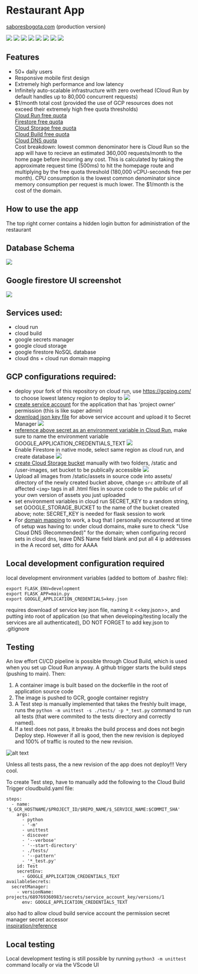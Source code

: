 # Restaurant App

[saboresbogota.com](https://saboresbogota.com) (production version)

![](README_images/app0.png)
![](README_images/app0.1.png)
![](README_images/app0.2.png)
![](README_images/app1.png)
![](README_images/app2.png)
![](README_images/app3.png)
![](README_images/app4.png)
![](README_images/app5.png)

## Features
* 50+ daily users
* Responsive mobile first design
* Extremely high performance and low latency
* Infinitely auto-scalable infrastructure with zero overhead (Cloud Run by default handles up to 80,000 concurrent requests)
* $1/month total cost (provided the use of GCP resources does not exceed their extremely high free quota thresholds)  
  [Cloud Run free quota](https://cloud.google.com/run/pricing)  
  [Firestore free quota](https://firebase.google.com/docs/firestore/quotas#free-quota)  
  [Cloud Storage free quota](https://cloud.google.com/storage/pricing#cloud-storage-always-free)  
  [Cloud Build free quota](https://cloud.google.com/build/pricing)  
  [Cloud DNS quota](https://cloud.google.com/dns/pricing)  
  Cost breakdown: lowest common denominator here is Cloud Run so the app will have to recieve an estimated 360,000 requests/month to the home page before incurring any cost. This is calculated by taking the approximate request time (500ms) to hit the homepage route and multiplying by the free quota threshold (180,000 vCPU-seconds free per month). CPU consumption is the lowest common denominator since memory consumption per request is much lower. The $1/month is the cost of the domain.
## How to use the app
The top right corner contains a hidden login button for administration of the restaurant

## Database Schema
![](/README_images/dbschema.png)
## Google firestore UI screenshot
![](/README_images/firestore.png)

## Services used:  
* cloud run
* cloud build
* google secrets manager
* google cloud storage
* google firestore NoSQL database
* cloud dns + cloud run domain mapping
  
## GCP configurations required: 
* deploy your fork of this repository on cloud run, use https://gcping.com/ to choose lowest latency region to deploy to
 ![](/README_images/run.png)
* [create service account](https://cloud.google.com/iam/docs/creating-managing-service-accounts) for the application that has 'project owner' permission (this is like super admin)
* [download json key file](https://cloud.google.com/iam/docs/creating-managing-service-account-keys) for above service account and upload it to Secret Manager
  ![](README_images/secretmanager.png)
* [reference above secret as an environment variable in Cloud Run](https://cloud.google.com/run/docs/configuring/environment-variables), make sure to name the environment variable GOOGLE_APPLICATION_CREDENTIALS_TEXT ![](/README_images/secre1.gif)
* Enable Firestore in native mode, select same region as cloud run, and create database
  ![](/README_images/firestore1.png)
* [create Cloud Storage bucket](https://cloud.google.com/storage/docs/creating-buckets#storage-create-bucket-console) manually with two folders, /static and /user-images, set bucket to be publically accessible
  ![](/README_images/storage1.png)
* Upload all images from /static/assets in source code into assets/ directory of the newly created bucket above, change `src` attribute of all affected `<img>` tags in all .html files in source code to the public url of your own version of assets you just uploaded
* set environment variables in cloud run SECRET_KEY to a random string, set GOOGLE_STORAGE_BUCKET to the name of the bucket created above; note: SECRET_KEY is needed for flask session to work
* For [domain mapping](https://cloud.google.com/run/docs/mapping-custom-domains) to work, a bug that I personally encountered at time of setup was having to: under cloud domains, make sure to check "Use Cloud DNS (Recommended)" for the domain; when configuring record sets in cloud dns, leave DNS Name field blank and put all 4 ip addresses in the A record set, ditto for AAAA

## Local development configuration required

local development environment variables (added to bottom of .bashrc file):
```
export FLASK_ENV=development
export FLASK_APP=main.py
export GOOGLE_APPLICATION_CREDENTIALS=key.json
```

requires download of service key json file, naming it <<key.json>>, and putting into root of application (so that when developing/testing locally the services are all authenticated), DO NOT FORGET to add key.json to .gitignore 

## Testing

An low effort CI/CD pipeline is possible through Cloud Build, which is used when you set up Cloud Run anyway. A github trigger starts the build steps (pushing to main). Then:
1. A container image is built based on the dockerfile in the root of application source code
2. The image is pushed to GCR, google container registry
3. A Test step is manually implemented that takes the freshly built image, runs the `python -m unittest -s ./tests/ -p *_test.py` command to run all tests (that were commited to the tests directory and correctly named).
4. If a test does not pass, it breaks the build process and does not begin Deploy step. However if all is good, then the new revision is deployed and 100% of traffic is routed to the new revision. 

![alt text](/README_images/cloudbuild.png)

Unless all tests pass, the a new revision of the app does not deploy!!! Very cool.

To create Test step, have to manually add the following to the Cloud Build Trigger cloudbuild.yaml file:
```
steps:
  - name: '$_GCR_HOSTNAME/$PROJECT_ID/$REPO_NAME/$_SERVICE_NAME:$COMMIT_SHA'
    args:
      - python
      - '-m'
      - unittest
      - discover
      - '--verbose'
      - '--start-directory'
      - ./tests/
      - '--pattern'
      - '*_test.py'
    id: Test
    secretEnv:
      - GOOGLE_APPLICATION_CREDENTIALS_TEXT
availableSecrets:
  secretManager:
    - versionName: projects/689769360983/secrets/service_account_key/versions/1
      env: GOOGLE_APPLICATION_CREDENTIALS_TEXT
```
also had to allow cloud build service account the permission secret manager secret accessor  
[inspiration/reference](https://stackoverflow.com/questions/55022058/running-python-unit-test-in-google-cloud-build)

## Local testing
Local development testing is still possible by running `python3 -m unittest` command locally or via the VScode UI

